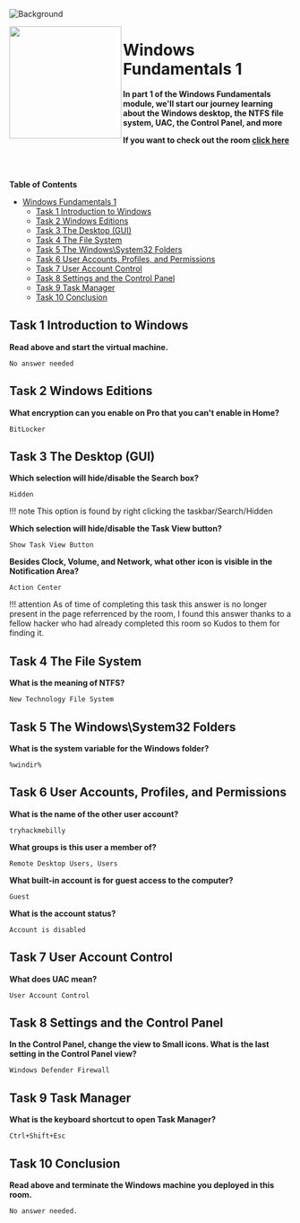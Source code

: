 ![Background](https://assets.tryhackme.com/room-banners/windows.png)

<img src="https://tryhackme-images.s3.amazonaws.com/room-icons/f08cdfbcd0340728fdfa7ceccd5e6234.png" width="200" height="200" align="left">

# Windows Fundamentals 1

**In part 1 of the Windows Fundamentals module, we'll start our journey learning about the Windows desktop, the NTFS file system, UAC, the Control Panel, and more**

**If you want to check out the room [click here](https://tryhackme.com/room/windowsfundamentals1xbx)**

<br><br>

**Table of Contents**

- [Windows Fundamentals 1](#windows-fundamentals-1)
  - [Task 1 Introduction to Windows](#task-1-introduction-to-windows)
  - [Task 2 Windows Editions](#task-2-windows-editions)
  - [Task 3 The Desktop (GUI)](#task-3-the-desktop-gui)
  - [Task 4 The File System](#task-4-the-file-system)
  - [Task 5 The Windows\System32 Folders](#task-5-the-windowssystem32-folders)
  - [Task 6 User Accounts, Profiles, and Permissions](#task-6-user-accounts-profiles-and-permissions)
  - [Task 7 User Account Control](#task-7-user-account-control)
  - [Task 8 Settings and the Control Panel](#task-8-settings-and-the-control-panel)
  - [Task 9 Task Manager](#task-9-task-manager)
  - [Task 10 Conclusion](#task-10-conclusion)

## Task 1 Introduction to Windows

**Read above and start the virtual machine.**

    No answer needed

## Task 2 Windows Editions

**What encryption can you enable on Pro that you can't enable in Home?**

    BitLocker

## Task 3 The Desktop (GUI)

**Which selection will hide/disable the Search box?**

    Hidden

!!! note
    This option is found by right clicking the taskbar/Search/Hidden

**Which selection will hide/disable the Task View button?**

    Show Task View Button

**Besides Clock, Volume, and Network, what other icon is visible in the Notification Area?**

    Action Center

!!! attention
    As of time of completing this task this answer is no longer present in the page referrenced by the room, I found this answer thanks to a fellow hacker who had already completed this room so Kudos to them for finding it.

## Task 4 The File System

**What is the meaning of NTFS?**

    New Technology File System

## Task 5 The Windows\System32 Folders

**What is the system variable for the Windows folder?**

    %windir%

## Task 6 User Accounts, Profiles, and Permissions

**What is the name of the other user account?**

    tryhackmebilly

**What groups is this user a member of?**

    Remote Desktop Users, Users
**What built-in account is for guest access to the computer?**

    Guest

**What is the account status?**

    Account is disabled

## Task 7 User Account Control

**What does UAC mean?**

    User Account Control

## Task 8 Settings and the Control Panel

**In the Control Panel, change the view to Small icons. What is the last setting in the Control Panel view?**

    Windows Defender Firewall

## Task 9 Task Manager

**What is the keyboard shortcut to open Task Manager?**

    Ctrl+Shift+Esc

## Task 10 Conclusion

**Read above and terminate the Windows machine you deployed in this room.**

    No answer needed.

